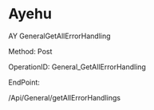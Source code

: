 #     Ayehu


AY GeneralGetAllErrorHandling

Method: Post

OperationID: General_GetAllErrorHandling

EndPoint:

/Api/General/getAllErrorHandlings

